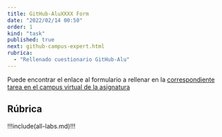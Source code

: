 ```yaml
---
title: GitHub-AluXXXX Form
date: "2022/02/14 00:50"
order: 1
kind: "task"
published: true
next: github-campus-expert.html
rubrica:
  - "Rellenado cuestionario GitHub-Alu"
---
```



Puede encontrar el enlace al formulario a rellenar en la [correspondiente tarea en el campus virtual de la asignatura](https://campusingenieriaytecnologia2122.ull.es/mod/assign/view.php?id=21205&forceview=1)

<github-card username="crguezl"></github-card>

## Rúbrica

<rubrica></rubrica>

!!!include(all-labs.md)!!!


